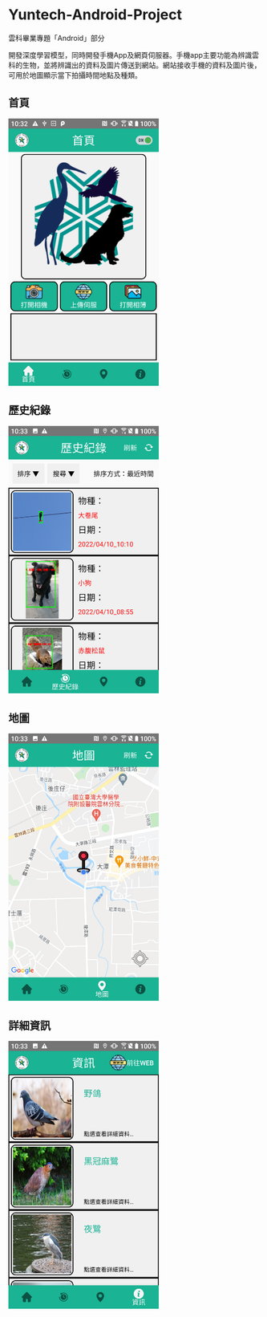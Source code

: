 # Yuntech-Android-Project
雲科畢業專題「Android」部分

開發深度學習模型，同時開發手機App及網頁伺服器。手機app主要功能為辨識雲科的生物，並將辨識出的資料及圖片傳送到網站。網站接收手機的資料及圖片後，可用於地圖顯示當下拍攝時間地點及種類。

## 首頁
<img src="https://github.com/DDPlay123/Yuntech-Android-Project/blob/main/image/1.png" width="300"/>

## 歷史紀錄
<img src="https://github.com/DDPlay123/Yuntech-Android-Project/blob/main/image/2.png" width="300"/>

## 地圖
<img src="https://github.com/DDPlay123/Yuntech-Android-Project/blob/main/image/3.png" width="300"/>

## 詳細資訊
<img src="https://github.com/DDPlay123/Yuntech-Android-Project/blob/main/image/4.png" width="300"/>
